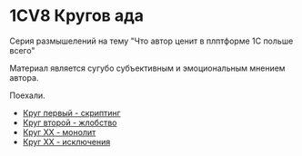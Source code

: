 # 1CV8 Кругов ада

Серия размышелений на тему "Что автор ценит в плптформе 1С польше всего"

Материал является сугубо субъективным и эмоциональным мнением автора.

Поехали.

- [Круг первый - скриптинг](articles/круг_первый_скриптинг.md)
- [Круг второй - жлобство](articles/круг_второй_жлобство.md)
- [Круг XX - монолит](FIXME)
- [Круг XX - исключения](FIXME)
